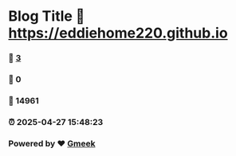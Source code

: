 # Blog Title :link: https://eddiehome220.github.io 
### :page_facing_up: [3](https://eddiehome220.github.io/tag.html) 
### :speech_balloon: 0 
### :hibiscus: 14961 
### :alarm_clock: 2025-04-27 15:48:23 
### Powered by :heart: [Gmeek](https://github.com/Meekdai/Gmeek)
